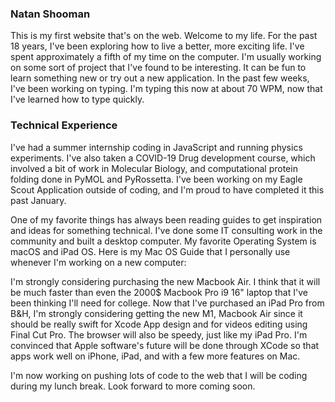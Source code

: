 ### Natan Shooman
This is my first website that's on the web. Welcome to my life. For the past 18 years, I've been exploring how to live a better, more exciting life.
I've spent approximately a fifth of my time on the computer. I'm usually working on some sort of project that I've found to be interesting. It can be fun to learn something new or try out a new application. In the past few weeks, I've been working on typing. I'm typing this now at about 70 WPM, now that I've learned how to type quickly. 

### Technical Experience

I've had a summer internship coding in JavaScript and running physics experiments. I've also taken a COVID-19 Drug development course, which involved a bit of work in Molecular Biology, and computational protein folding done in PyMOL and PyRossetta. 
I've been working on my Eagle Scout Application outside of coding, and I'm proud to have completed it this past January. 

One of my favorite things has always been reading guides to get inspiration and ideas for something technical. I've done some IT consulting work in the community and built a desktop computer. My favorite Operating System is macOS and iPad OS. Here is my Mac OS Guide that I personally use whenever I'm working on a new computer: 


I'm strongly considering purchasing the new Macbook Air. I think that it will be much faster than even the 2000$ Macbook Pro i9 16" laptop that I've been thinking I'll need for college. Now that I've purchased an iPad Pro from B&H, I'm strongly considering getting the new M1, Macbook Air since it should be really swift for Xcode App design and for videos editing using Final Cut Pro. The browser will also be speedy, just like my iPad Pro. I'm convinced that Apple software's future will be done through XCode so that apps work well on iPhone, iPad, and with a few more features on Mac. 

I'm now working on pushing lots of code to the web that I will be coding during my lunch break. 
Look forward to more coming soon. 



